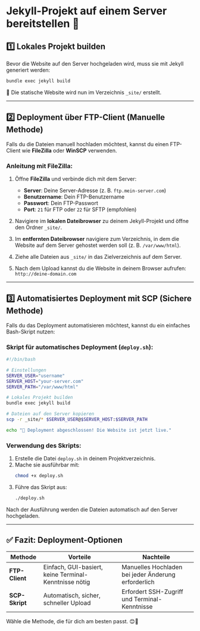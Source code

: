 # Jekyll-Projekt auf einem Server bereitstellen 🚀

## **1️⃣ Lokales Projekt builden**

Bevor die Website auf den Server hochgeladen wird, muss sie mit Jekyll generiert werden:

```sh
bundle exec jekyll build
```

📍 Die statische Website wird nun im Verzeichnis `_site/` erstellt.

---

## **2️⃣ Deployment über FTP-Client (Manuelle Methode)**

Falls du die Dateien manuell hochladen möchtest, kannst du einen FTP-Client wie **FileZilla** oder **WinSCP** verwenden.

### **Anleitung mit FileZilla:**

1. Öffne **FileZilla** und verbinde dich mit dem Server:

   - **Server**: Deine Server-Adresse (z. B. `ftp.mein-server.com`)
   - **Benutzername**: Dein FTP-Benutzername
   - **Passwort**: Dein FTP-Passwort
   - **Port**: `21` für FTP oder `22` für SFTP (empfohlen)

2. Navigiere im **lokalen Dateibrowser** zu deinem Jekyll-Projekt und öffne den Ordner `_site/`.

3. Im **entfernten Dateibrowser** navigiere zum Verzeichnis, in dem die Website auf dem Server gehostet werden soll (z. B. `/var/www/html`).

4. Ziehe alle Dateien aus `_site/` in das Zielverzeichnis auf dem Server.

5. Nach dem Upload kannst du die Website in deinem Browser aufrufen:  
   `http://deine-domain.com`

---

## **3️⃣ Automatisiertes Deployment mit SCP (Sichere Methode)**

Falls du das Deployment automatisieren möchtest, kannst du ein einfaches Bash-Skript nutzen:

### **Skript für automatisches Deployment** (`deploy.sh`):

```sh
#!/bin/bash

# Einstellungen
SERVER_USER="username"
SERVER_HOST="your-server.com"
SERVER_PATH="/var/www/html"

# Lokales Projekt builden
bundle exec jekyll build

# Dateien auf den Server kopieren
scp -r _site/* $SERVER_USER@$SERVER_HOST:$SERVER_PATH

echo "🚀 Deployment abgeschlossen! Die Website ist jetzt live."
```

### **Verwendung des Skripts:**

1. Erstelle die Datei `deploy.sh` in deinem Projektverzeichnis.
2. Mache sie ausführbar mit:
   ```sh
   chmod +x deploy.sh
   ```
3. Führe das Skript aus:
   ```sh
   ./deploy.sh
   ```

Nach der Ausführung werden die Dateien automatisch auf den Server hochgeladen.

---

## **✅ Fazit: Deployment-Optionen**

| Methode        | Vorteile                                              | Nachteile                                           |
| -------------- | ----------------------------------------------------- | --------------------------------------------------- |
| **FTP-Client** | Einfach, GUI-basiert, keine Terminal-Kenntnisse nötig | Manuelles Hochladen bei jeder Änderung erforderlich |
| **SCP-Skript** | Automatisch, sicher, schneller Upload                 | Erfordert SSH-Zugriff und Terminal-Kenntnisse       |

Wähle die Methode, die für dich am besten passt. 😊🚀
